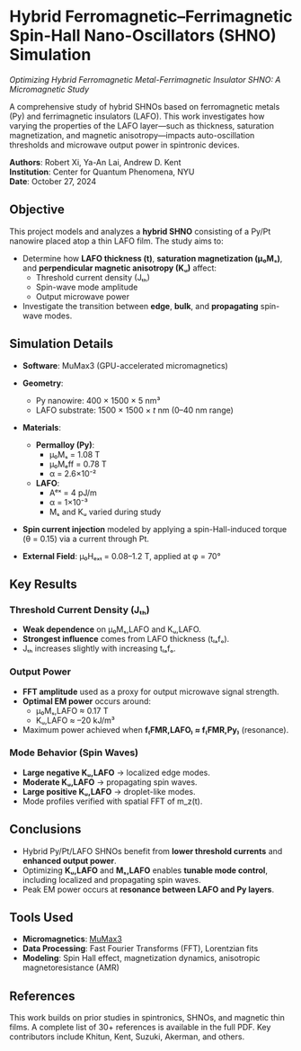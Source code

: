 # Hybrid Ferromagnetic–Ferrimagnetic Spin-Hall Nano-Oscillators (SHNO) Simulation
<medium><i>Optimizing Hybrid Ferromagnetic Metal-Ferrimagnetic Insulator SHNO: A Micromagnetic Study</i></medium>

A comprehensive study of hybrid SHNOs based on ferromagnetic metals (Py) and ferrimagnetic insulators (LAFO). This work investigates how varying the properties of the LAFO layer—such as thickness, saturation magnetization, and magnetic anisotropy—impacts auto-oscillation thresholds and microwave output power in spintronic devices.


**Authors**: Robert Xi, Ya-An Lai, Andrew D. Kent  
**Institution**: Center for Quantum Phenomena, NYU  
**Date**: October 27, 2024


## Objective

This project models and analyzes a **hybrid SHNO** consisting of a Py/Pt nanowire placed atop a thin LAFO film. The study aims to:

- Determine how **LAFO thickness (t)**, **saturation magnetization (μ₀Mₛ)**, and **perpendicular magnetic anisotropy (Kᵤ)** affect:
  - Threshold current density (Jₜₕ)
  - Spin-wave mode amplitude
  - Output microwave power
- Investigate the transition between **edge**, **bulk**, and **propagating** spin-wave modes.


## Simulation Details

- **Software**: MuMax3 (GPU-accelerated micromagnetics)
- **Geometry**:
  - Py nanowire: 400 × 1500 × 5 nm³
  - LAFO substrate: 1500 × 1500 × *t* nm (0–40 nm range)
- **Materials**:
  - **Permalloy (Py)**:
    - μ₀Mₛ = 1.08 T  
    - μ₀Mₑff = 0.78 T  
    - α = 2.6×10⁻²  
  - **LAFO**:
    - Aᵉˣ = 4 pJ/m  
    - α = 1×10⁻³  
    - Mₛ and Kᵤ varied during study

- **Spin current injection** modeled by applying a spin-Hall-induced torque (θ = 0.15) via a current through Pt.
- **External Field**: μ₀Hₑₓₜ = 0.08–1.2 T, applied at φ = 70°


## Key Results

### Threshold Current Density (Jₜₕ)

- **Weak dependence** on μ₀Mₛ,LAFO and Kᵤ,LAFO.
- **Strongest influence** comes from LAFO thickness (tₗₐfₒ).
- Jₜₕ increases slightly with increasing tₗₐfₒ.

### Output Power

- **FFT amplitude** used as a proxy for output microwave signal strength.
- **Optimal EM power** occurs around:
  - μ₀Mₛ,LAFO ≈ 0.17 T
  - Kᵤ,LAFO ≈ –20 kJ/m³
- Maximum power achieved when **f₍FMR,LAFO₎ ≈ f₍FMR,Py₎** (resonance).

### Mode Behavior (Spin Waves)

- **Large negative Kᵤ,LAFO** → localized edge modes.
- **Moderate Kᵤ,LAFO** → propagating spin waves.
- **Large positive Kᵤ,LAFO** → droplet-like modes.
- Mode profiles verified with spatial FFT of m_z(t).


##  Conclusions

- Hybrid Py/Pt/LAFO SHNOs benefit from **lower threshold currents** and **enhanced output power**.
- Optimizing **Kᵤ,LAFO** and **Mₛ,LAFO** enables **tunable mode control**, including localized and propagating spin waves.
- Peak EM power occurs at **resonance between LAFO and Py layers**.


##  Tools Used

- **Micromagnetics**: [MuMax3](https://mumax.github.io/)
- **Data Processing**: Fast Fourier Transforms (FFT), Lorentzian fits
- **Modeling**: Spin Hall effect, magnetization dynamics, anisotropic magnetoresistance (AMR)


## References

This work builds on prior studies in spintronics, SHNOs, and magnetic thin films. A complete list of 30+ references is available in the full PDF. Key contributors include Khitun, Kent, Suzuki, Akerman, and others.
